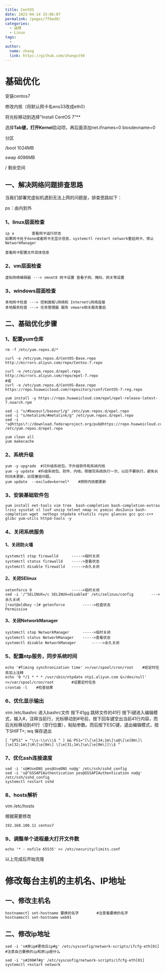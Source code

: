 ```yaml
---
title: CentOS
date: 2023-04-14 15:06:07
permalink: /pages/7f8ad0/
categories:
  - 运维
  - Linux
tags:
  - 
author: 
  name: zhang
  link: https://github.com/zhangst94
---
```

# 基础优化

安装centos7 

修改内核（将默认网卡名ens33改成eth0）

将光标移动到选择”Install CentOS 7”**

选择**Tab键，打开Kernel**启动项，再后面添加net.ifnames=0 biosdevname=0

分区	

/boot	1024MB

swap		4096MB

/				剩余空间

## 一、解决网络问题排查思路

当我们部署完虚拟机遇到无法上网的问题是，排查思路如下：

ps：由内到外

### 1、linux层面检查

```shell
ip a        查看网卡运行状态
如果网卡处于done或者网卡无显示信息，systemctl restart network重启网卡、停止NetworkManager

查看网卡配置文件具体信息
```

### 2、vm层面检查

```shell
虚拟网络编辑器 ---> vmnet8 网卡设置 查看子网、掩码、网关等设置
```

### 3、windows层面检查

```shell
本地网卡检查 ---> 控制面板\网络和 Internet\网络连接
本地服务检查 ---> 任务管理器 服务 vmware相关服务重启
```

## 二、基础优化步骤

### 1、配置yum仓库

```shell
rm -f /etc/yum.repos.d/*

curl -o /etc/yum.repos.d/CentOS-Base.repo http://mirrors.aliyun.com/repo/Centos-7.repo

curl -o /etc/yum.repos.d/epel.repo http://mirrors.aliyun.com/repo/epel-7.repo
#或
curl -o /etc/yum.repos.d/CentOS-Base.repo https://repo.huaweicloud.com/repository/conf/CentOS-7-reg.repo

yum install -y https://repo.huaweicloud.com/epel/epel-release-latest-7.noarch.rpm

sed -i "s/#baseurl/baseurl/g" /etc/yum.repos.d/epel.repo
sed -i "s/metalink/#metalink/g" /etc/yum.repos.d/epel.repo
sed -i "s@https\?://download.fedoraproject.org/pub@https://repo.huaweicloud.com@g" /etc/yum.repos.d/epel.repo

yum clean all
yum makecache
```

### 2、系统升级

```shell
yum -y upgrade  #只升级系统包，不升级软件和系统内核
yum -y update  #升级系统包、软件、内核。刚做完系统执行一次，以后不要执行，避免长时间未更新，出现兼容问题。
yum update  --exclude=kernel*    #排除内核都更新
```

### 3、安装基础软件包

```shell
yum install net-tools vim tree  bash-completion bash-completion-extras lrzsz sysstat sl lsof unzip telnet nmap nc psmisc dos2unix bash-completion wget  nethogs ntpdate nfsutils rsync glances gcc gcc-c++ glibc yum-utils httpd-tools -y
```

### 4、关闭系统服务

#### 1、关闭防火墙

```shell
systemctl stop firewalld      ----->临时关闭
systemctl status firewalld    ----->查看状态
systemctl disable firewalld   ----->永久关闭
```

#### 2、关闭SElinux

```shell
setenforce 0                  ----->临时关闭
sed -i '/^SELINUX=/c SELINUX=disabled' /etc/selinux/config        --->永久关闭
[root@oldboy ~]# getenforce        ----->检查状态
Permissive
```

#### 3、关闭NetworkManager

```shell
systemctl stop NetworkManager      ----->临时关闭
systemctl status NetworkManager    ----->查看状态
systemctl disable NetworkManager       ----->永久关闭
```

### 5、配置ntp服务，同步系统时间

```shell
echo '#Timing synchronization time' >>/var/spool/cron/root    #给定时任务加上注释
echo '0 */1 * * * /usr/sbin/ntpdate ntp1.aliyun.com &>/dev/null' >>/var/spool/cron/root        #设置定时任务
crontab -l    #检查结果
```

### 6、优化显示输出

vim /etc/bashrc 进入bashrc文件 按下41gg 跳转文件的41行 按下i键进入编辑模式，输入#，注释当前行，光标移动到#号前，按下回车键空出当前41行内容，而后光标移动到41行（空行位置），粘贴参数。而后按下ESC键，退出编辑模式，按下SHIFT+; wq 保存退出

```shell
[ "$PS1" = "\\s-\\v\\\$ " ] && PS1="[\[\e[34;1m\]\u@\[\e[0m\]\[\e[32;1m\]\H\[\e[0m\] \[\e[31;1m\]\w\[\e[0m\]]\\$ "
```

### 7、优化ssh连接速度

```shell
sed -i 's@#UseDNS yes@UseDNS no@g' /etc/ssh/sshd_config
sed -i 's@^GSSAPIAuthentication yes@GSSAPIAuthentication no@g' /etc/ssh/sshd_config
systemctl restart sshd
```

### 8、hosts解析

vim /etc/hosts

根据需要修改

```shell
192.168.100.11 centos7
```

### 9、调整单个进程最大打开文件数

```shell
echo '* - nofile 65535' >> /etc/security/limits.conf
```

以上完成后开始克隆

# 修改每台主机的主机名、IP地址

## 一、修改主机名

```shell
hostnamectl set-hostname 要换的名字        #注意看要换的名字
hostnamectl set-hostname web01
```

## 二、修改ip地址

```shell
sed -i 's#原ip#更改后ip#g' /etc/sysconfig/network-scripts/ifcfg-eth[01]   #注意自己要换的ip和原ip是什么

sed -i 's#200#7#g' /etc/sysconfig/network-scripts/ifcfg-eth[01]
systemctl restart network
```
